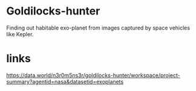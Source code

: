 # Goldilocks-hunter
Finding out habitable exo-planet from images captured by space vehicles like Kepler.

# links
https://data.world/n3r0m5ns3r/goldilocks-hunter/workspace/project-summary?agentid=nasa&datasetid=exoplanets
